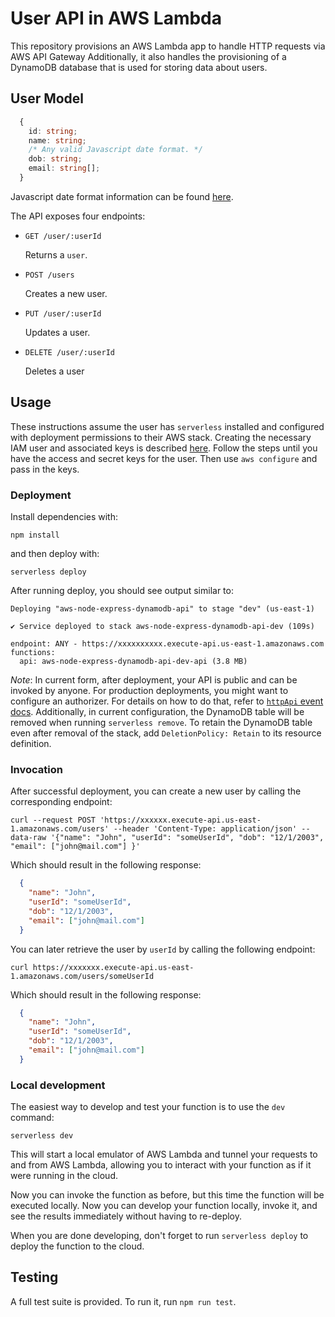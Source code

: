 # User API in AWS Lambda

This repository provisions an AWS Lambda app to handle HTTP requests via AWS API Gateway Additionally, it also handles the provisioning of a DynamoDB database that is used for storing data about users.

## User Model

```typescript
  {
    id: string;
    name: string;
    /* Any valid Javascript date format. */
    dob: string;
    email: string[];
  }
```

Javascript date format information can be found [here](https://developer.mozilla.org/en-US/docs/Web/JavaScript/Reference/Global_Objects/Date#date_time_string_format).

The API exposes four endpoints:
- `GET /user/:userId`

  Returns a `user`.
  
- `POST /users`

  Creates a new user.
- `PUT /user/:userId`

  Updates a user.
- `DELETE /user/:userId`

  Deletes a user

## Usage

These instructions assume the user has `serverless` installed and configured with deployment permissions to their AWS stack. Creating the necessary IAM user and associated keys is described [here](https://prasadlakshan.medium.com/configuring-aws-credentials-using-serverless-framework-1b53f0989af4#948f). Follow the steps until you have the access and secret keys for the user. Then use `aws configure` and pass in the keys.

### Deployment

Install dependencies with:

```
npm install
```

and then deploy with:

```
serverless deploy
```

After running deploy, you should see output similar to:

```
Deploying "aws-node-express-dynamodb-api" to stage "dev" (us-east-1)

✔ Service deployed to stack aws-node-express-dynamodb-api-dev (109s)

endpoint: ANY - https://xxxxxxxxxx.execute-api.us-east-1.amazonaws.com
functions:
  api: aws-node-express-dynamodb-api-dev-api (3.8 MB)
```

_Note_: In current form, after deployment, your API is public and can be invoked by anyone. For production deployments, you might want to configure an authorizer. For details on how to do that, refer to [`httpApi` event docs](https://www.serverless.com/framework/docs/providers/aws/events/http-api/). Additionally, in current configuration, the DynamoDB table will be removed when running `serverless remove`. To retain the DynamoDB table even after removal of the stack, add `DeletionPolicy: Retain` to its resource definition.

### Invocation

After successful deployment, you can create a new user by calling the corresponding endpoint:

```
curl --request POST 'https://xxxxxx.execute-api.us-east-1.amazonaws.com/users' --header 'Content-Type: application/json' --data-raw '{"name": "John", "userId": "someUserId", "dob": "12/1/2003", "email": ["john@mail.com"] }'
```

Which should result in the following response:

```json
  {
    "name": "John",
    "userId": "someUserId",
    "dob": "12/1/2003",
    "email": ["john@mail.com"]
  }
```

You can later retrieve the user by `userId` by calling the following endpoint:

```
curl https://xxxxxxx.execute-api.us-east-1.amazonaws.com/users/someUserId
```

Which should result in the following response:

```json
  {
    "name": "John",
    "userId": "someUserId",
    "dob": "12/1/2003",
    "email": ["john@mail.com"]
  }
```

### Local development

The easiest way to develop and test your function is to use the `dev` command:

```
serverless dev
```

This will start a local emulator of AWS Lambda and tunnel your requests to and from AWS Lambda, allowing you to interact with your function as if it were running in the cloud.

Now you can invoke the function as before, but this time the function will be executed locally. Now you can develop your function locally, invoke it, and see the results immediately without having to re-deploy.

When you are done developing, don't forget to run `serverless deploy` to deploy the function to the cloud.

## Testing

A full test suite is provided. To run it, run `npm run test`.
